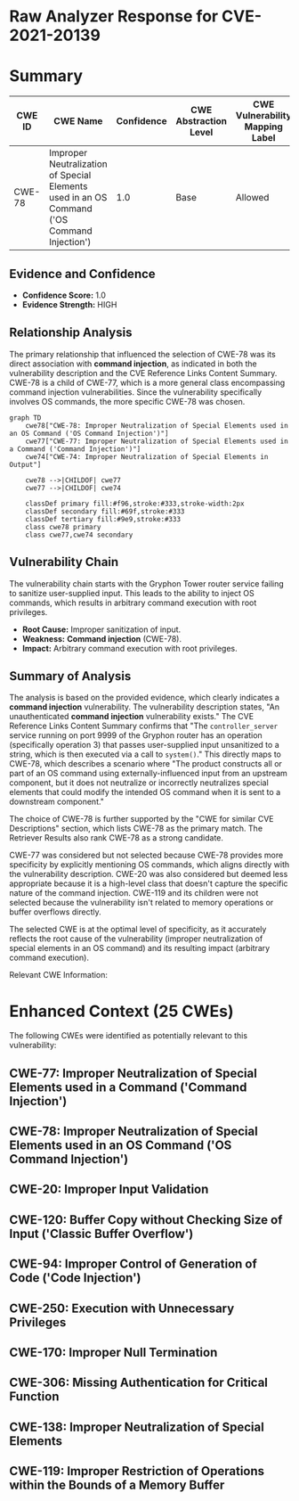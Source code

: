 # Raw Analyzer Response for CVE-2021-20139

# Summary
| CWE ID | CWE Name | Confidence | CWE Abstraction Level | CWE Vulnerability Mapping Label | CWE-Vulnerability Mapping Notes |
|---|---|---|---|---|---|
| CWE-78 | Improper Neutralization of Special Elements used in an OS Command ('OS Command Injection') | 1.0 | Base | Allowed | Primary CWE |

## Evidence and Confidence

*   **Confidence Score:** 1.0
*   **Evidence Strength:** HIGH

## Relationship Analysis
The primary relationship that influenced the selection of CWE-78 was its direct association with **command injection**, as indicated in both the vulnerability description and the CVE Reference Links Content Summary. CWE-78 is a child of CWE-77, which is a more general class encompassing command injection vulnerabilities. Since the vulnerability specifically involves OS commands, the more specific CWE-78 was chosen.

```mermaid
graph TD
    cwe78["CWE-78: Improper Neutralization of Special Elements used in an OS Command ('OS Command Injection')"]
    cwe77["CWE-77: Improper Neutralization of Special Elements used in a Command ('Command Injection')"]
    cwe74["CWE-74: Improper Neutralization of Special Elements in Output"]

    cwe78 -->|CHILDOF| cwe77
    cwe77 -->|CHILDOF| cwe74

    classDef primary fill:#f96,stroke:#333,stroke-width:2px
    classDef secondary fill:#69f,stroke:#333
    classDef tertiary fill:#9e9,stroke:#333
    class cwe78 primary
    class cwe77,cwe74 secondary
```

## Vulnerability Chain
The vulnerability chain starts with the Gryphon Tower router service failing to sanitize user-supplied input. This leads to the ability to inject OS commands, which results in arbitrary command execution with root privileges.
  - **Root Cause:** Improper sanitization of input.
  - **Weakness:** **Command injection** (CWE-78).
  - **Impact:** Arbitrary command execution with root privileges.

## Summary of Analysis
The analysis is based on the provided evidence, which clearly indicates a **command injection** vulnerability. The vulnerability description states, "An unauthenticated **command injection** vulnerability exists." The CVE Reference Links Content Summary confirms that "The `controller_server` service running on port 9999 of the Gryphon router has an operation (specifically operation 3) that passes user-supplied input unsanitized to a string, which is then executed via a call to `system()`." This directly maps to CWE-78, which describes a scenario where "The product constructs all or part of an OS command using externally-influenced input from an upstream component, but it does not neutralize or incorrectly neutralizes special elements that could modify the intended OS command when it is sent to a downstream component."

The choice of CWE-78 is further supported by the "CWE for similar CVE Descriptions" section, which lists CWE-78 as the primary match. The Retriever Results also rank CWE-78 as a strong candidate.

CWE-77 was considered but not selected because CWE-78 provides more specificity by explicitly mentioning OS commands, which aligns directly with the vulnerability description. CWE-20 was also considered but deemed less appropriate because it is a high-level class that doesn't capture the specific nature of the command injection. CWE-119 and its children were not selected because the vulnerability isn't related to memory operations or buffer overflows directly.

The selected CWE is at the optimal level of specificity, as it accurately reflects the root cause of the vulnerability (improper neutralization of special elements in an OS command) and its resulting impact (arbitrary command execution).

Relevant CWE Information:

# Enhanced Context (25 CWEs)
The following CWEs were identified as potentially relevant to this vulnerability:

## CWE-77: Improper Neutralization of Special Elements used in a Command ('Command Injection')

## CWE-78: Improper Neutralization of Special Elements used in an OS Command ('OS Command Injection')

## CWE-20: Improper Input Validation

## CWE-120: Buffer Copy without Checking Size of Input ('Classic Buffer Overflow')

## CWE-94: Improper Control of Generation of Code ('Code Injection')

## CWE-250: Execution with Unnecessary Privileges

## CWE-170: Improper Null Termination

## CWE-306: Missing Authentication for Critical Function

## CWE-138: Improper Neutralization of Special Elements

## CWE-119: Improper Restriction of Operations within the Bounds of a Memory Buffer